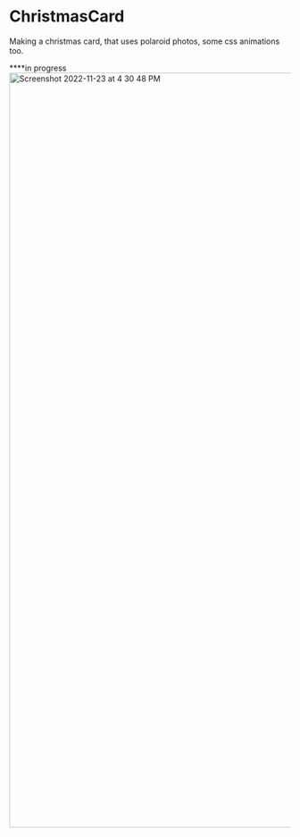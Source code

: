 # ChristmasCard

Making a christmas card, that uses polaroid photos, some css animations too.

****in progress
<img width="1352" alt="Screenshot 2022-11-23 at 4 30 48 PM" src="https://user-images.githubusercontent.com/98127121/203656889-045d24d3-a7f2-423a-ad47-fd41fc5198a8.png">
